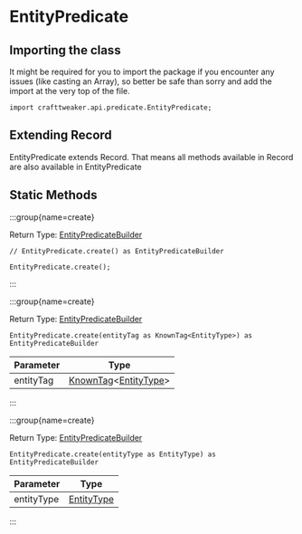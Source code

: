 # EntityPredicate

## Importing the class

It might be required for you to import the package if you encounter any issues (like casting an Array), so better be safe than sorry and add the import at the very top of the file.
```zenscript
import crafttweaker.api.predicate.EntityPredicate;
```


## Extending Record

EntityPredicate extends Record. That means all methods available in Record are also available in EntityPredicate

## Static Methods

:::group{name=create}

Return Type: [EntityPredicateBuilder](/vanilla/api/predicate/builder/EntityPredicateBuilder)

```zenscript
// EntityPredicate.create() as EntityPredicateBuilder

EntityPredicate.create();
```

:::

:::group{name=create}

Return Type: [EntityPredicateBuilder](/vanilla/api/predicate/builder/EntityPredicateBuilder)

```zenscript
EntityPredicate.create(entityTag as KnownTag<EntityType>) as EntityPredicateBuilder
```

| Parameter |                                              Type                                              |
|-----------|------------------------------------------------------------------------------------------------|
| entityTag | [KnownTag](/vanilla/api/tag/type/KnownTag)&lt;[EntityType](/vanilla/api/entity/EntityType)&gt; |


:::

:::group{name=create}

Return Type: [EntityPredicateBuilder](/vanilla/api/predicate/builder/EntityPredicateBuilder)

```zenscript
EntityPredicate.create(entityType as EntityType) as EntityPredicateBuilder
```

| Parameter  |                     Type                     |
|------------|----------------------------------------------|
| entityType | [EntityType](/vanilla/api/entity/EntityType) |


:::

